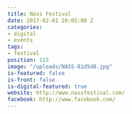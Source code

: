 ```yaml
---
title: Nass Festival
date: 2017-02-01 20:05:00 Z
categories:
- digital
- events
tags:
- festival
position: 115
image: "/uploads/NASS-81d5d8.jpg"
is-featured: false
is-front: false
is-digital-featured: true
website: http://www.nassfestival.com/
facebook: http://www.facebook.com/
---
```


